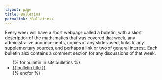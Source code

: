 ```yaml
---
layout: page
title: Bulletins
permalink: /Bulletins/
---
```



Every week will have a short webpage called a bulletin, with a short description of the mathematics that was covered that week, any administrative anouncements, copies of any slides used, links to any supplementary sources, and perhaps a link or two of general interest.  Each bulletin also contains a comment section for any discussions of that week.  


<ul>
{% for bulletin in site.bulletins %}
<li>
<a href="{{ bulletin.url | prepend:site.baseurl }}"> {{ bulletin.title }}</a>
</li>
{% endfor %}
